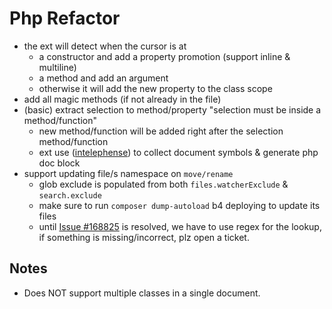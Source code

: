 # Php Refactor

- the ext will detect when the cursor is at
    - a constructor and add a property promotion (support inline & multiline)
    - a method and add an argument
    - otherwise it will add the new property to the class scope
- add all magic methods (if not already in the file)
- (basic) extract selection to method/property "selection must be inside a method/function"
    - new method/function will be added right after the selection method/function
    - ext use ([intelephense](https://marketplace.visualstudio.com/items?itemName=bmewburn.vscode-intelephense-client)) to collect document symbols & generate php doc block
- support updating file/s namespace on `move/rename`
    - glob exclude is populated from both `files.watcherExclude` & `search.exclude`
    - make sure to run `composer dump-autoload` b4 deploying to update its files
    - until [Issue #168825](https://github.com/microsoft/vscode/issues/168825) is resolved, we have to use regex for the lookup, if something is missing/incorrect, plz open a ticket.

## Notes

- Does NOT support multiple classes in a single document.
